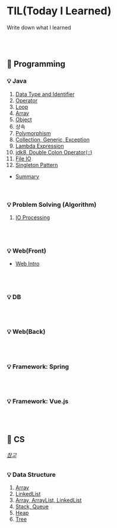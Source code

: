 # TIL(Today I Learned)
Write down what I learned

<br></br>
## 🎈 Programming
### 💡 Java

1. [Data Type and Identifier](java/Data_Type_and_Identifier.md)
2. [Operator](java/Operator.md)
3. [Loop](java/Loop.md)
4. [Array](java/Array.md)
5. [Object](java/Object.md)
6. 상속
7. [Polymorphism](java/Polymorphism.md)
8. [Collection, Generic, Exception](java/Collection_Generic_Exception.md)
9. [Lambda Expression](java/Lambda_Expression.md)
10. [jdk8, Double Colon Operator(::)](java/jdk8_Double_Colon_Operator(::).md)
11. [File IO](java/File_IO.md)  
12. [Singleton Pattern](java/Singleton_Pattern.md)  

- [Summary](java/Summary.md)  
<br></br>

### 💡 Problem Solving (Algorithm)

1. [IO Processing](problem-solving/io-processing.md)

<br></br>

### 💡 Web(Front)
- [Web Intro](web/Intro.md)

<br></br>

### 💡 DB

<br></br>

### 💡 Web(Back)

<br></br>

### 💡 Framework: Spring

<br></br>

### 💡 Framework: Vue.js

<br></br>

## 🎈 CS
###### [참고](https://github.com/gyoogle/tech-interview-for-developer)
### 💡 Data Structure

1. [Array](data-structure/array.md)
2. [LinkedList]()
3. [Array, ArrayList, LinkedList]()
4. [Stack, Queue](data-structure/stack-queue.md)
5. [Heap](data-structure/heap.md)
6. [Tree](data-structure/tree.md)
<br></br>
